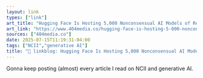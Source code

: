 ```yaml
---
layout: link
types: ["link"]
art_title: "Hugging Face Is Hosting 5,000 Nonconsensual AI Models of Real People"
art_link: "https://www.404media.co/hugging-face-is-hosting-5-000-nonconsensual-ai-models-of-real-people/"
sources: ["404media.co"]
date: 2025-07-15T11:19:31-04:00
tags: ["NCII","generative AI"]
title: "🔗 linkblog: Hugging Face Is Hosting 5,000 Nonconsensual AI Models of Real People"
---
```

Gonna keep posting (almost) every article I read on NCII and generative AI.